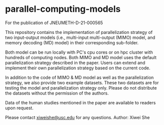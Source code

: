 # parallel-computing-models
For the publication of JNEUMETH-D-21-000565

This repository contains the implementation of parallelization strategy of two input-output models (i.e., multi-input multi-output (MIMO) model, and memory decoding (MD) model) in their corresponding sub-folder.

Both model can be run locally with PC's cpu cores or on hpc cluster with hundreds of computing nodes.  Both MIMO and MD model uses the default parallelization strategy described in the paper.  Users can extend and implement their own parallelization strategy based on the current code.  

In addition to the code of MIMO & MD model as well as the parallelization strategy, we also provide two example datasets.  These two datasets are for testing the model and parallelization strategy only.  Please do not distribute the datasets without the permission of the authors. 

Data of the human studies mentioned in the paper are available to readers upon request.

Please contact xiweishe@usc.edu for any questions.
Author: Xiwei She
